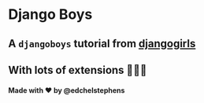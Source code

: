 # Django Boys

## A `djangoboys` tutorial from [djangogirls](https://tutorial.djangogirls.org/)

## With lots of extensions 🚀🚀🚀

#### Made with ❤️ by @edchelstephens

